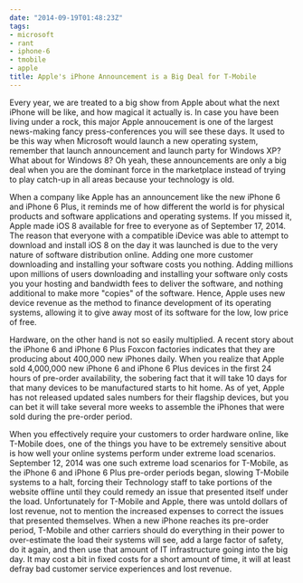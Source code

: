 ```yaml
---
date: "2014-09-19T01:48:23Z"
tags:
- microsoft
- rant
- iphone-6
- tmobile
- apple
title: Apple's iPhone Announcement is a Big Deal for T-Mobile
---
```


Every year, we are treated to a big show from Apple about what the next iPhone will be like, and how magical it actually is. In case you have been living under a rock, this major Apple annoucement is one of the largest news-making fancy press-conferences you will see these days. It used to be this way when Microsoft would launch a new operating system, remember that launch announcement and launch party for Windows XP? What about for Windows 8? Oh yeah, these announcements are only a big deal when you are the dominant force in the marketplace instead of trying to play catch-up in all areas because your technology is old.

When a company like Apple has an announcement like the new iPhone 6 and iPhone 6 Plus, it reminds me of how different the world is for physical products and software applications and operating systems. If you missed it, Apple made iOS 8 available for free to everyone as of September 17, 2014. The reason that everyone with a compatible iDevice was able to attempt to download and install iOS 8 on the day it was launched is due to the very nature of software distribution online. Adding one more customer downloading and installing your software costs you nothing. Adding millions upon millions of users downloading and installing your software only costs you your hosting and bandwidth fees to deliver the software, and nothing additional to make more "copies" of the software. Hence, Apple uses new device revenue as the method to finance development of its operating systems, allowing it to give away most of its software for the low, low price of free.

Hardware, on the other hand is not so easily multiplied. A recent story about the iPhone 6 and iPhone 6 Plus Foxcon factories indicates that they are producing about 400,000 new iPhones daily. When you realize that Apple sold 4,000,000 new iPhone 6 and iPhone 6 Plus devices in the first 24 hours of pre-order availability, the sobering fact that it will take 10 days for that many devices to be manufactured starts to hit home. As of yet, Apple has not released updated sales numbers for their flagship devices, but you can bet it will take several more weeks to assemble the iPhones that were sold during the pre-order period.

When you effectively require your customers to order hardware online, like T-Mobile does, one of the things you have to be extremely sensitive about is how well your online systems perform under extreme load scenarios. September 12, 2014 was one such extreme load scenarios for T-Mobile, as the iPhone 6 and iPhone 6 Plus pre-order periods began, slowing T-Mobile systems to a halt, forcing their Technology staff to take portions of the website offline until they could remedy an issue that presented itself under the load. Unfortunately for T-Mobile and Apple, there was untold dollars of lost revenue, not to mention the increased expenses to correct the issues that presented themselves. When a new iPhone reaches its pre-order period, T-Mobile and other carriers should do everything in their power to over-estimate the load their systems will see, add a large factor of safety, do it again, and then use that amount of IT infrastructure going into the big day. It may cost a bit in fixed costs for a short amount of time, it will at least defray bad customer service experiences and lost revenue.